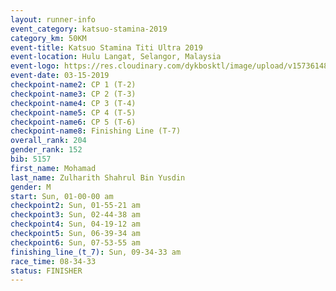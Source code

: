 ```yaml
---
layout: runner-info 
event_category: katsuo-stamina-2019 
category_km: 50KM 
event-title: Katsuo Stamina Titi Ultra 2019 
event-location: Hulu Langat, Selangor, Malaysia 
event-logo: https://res.cloudinary.com/dykbosktl/image/upload/v1573614825/Logo/Logo_p7ft6n.png
event-date: 03-15-2019 
checkpoint-name2: CP 1 (T-2) 
checkpoint-name3: CP 2 (T-3) 
checkpoint-name4: CP 3 (T-4) 
checkpoint-name5: CP 4 (T-5) 
checkpoint-name6: CP 5 (T-6) 
checkpoint-name8: Finishing Line (T-7) 
overall_rank: 204
gender_rank: 152
bib: 5157
first_name: Mohamad
last_name: Zulharith Shahrul Bin Yusdin
gender: M
start: Sun, 01-00-00 am
checkpoint2: Sun, 01-55-21 am
checkpoint3: Sun, 02-44-38 am
checkpoint4: Sun, 04-19-12 am
checkpoint5: Sun, 06-39-34 am
checkpoint6: Sun, 07-53-55 am
finishing_line_(t_7): Sun, 09-34-33 am
race_time: 08-34-33
status: FINISHER
---
```


